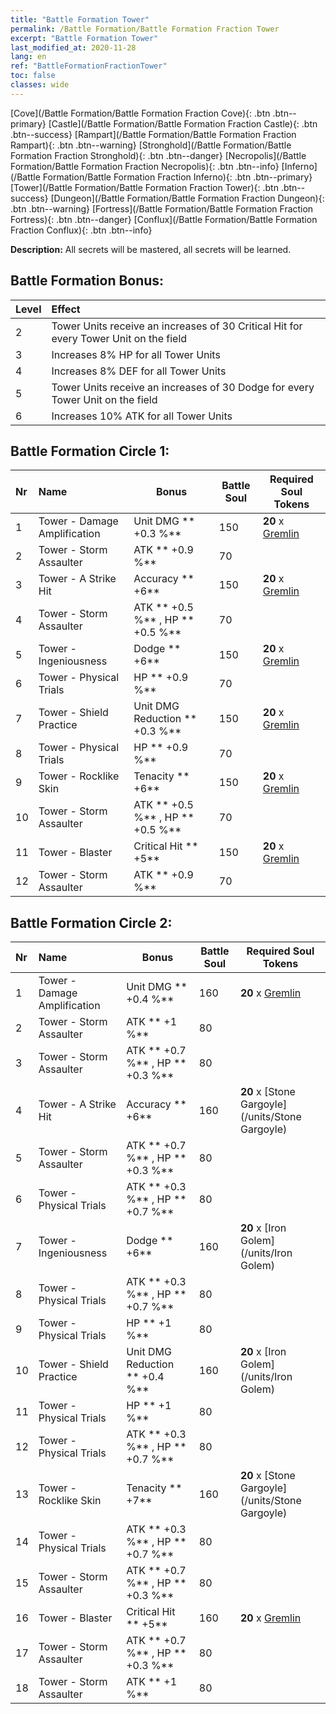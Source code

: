 ```yaml
---
title: "Battle Formation Tower"
permalink: /Battle Formation/Battle Formation Fraction Tower
excerpt: "Battle Formation Tower"
last_modified_at: 2020-11-28
lang: en
ref: "BattleFormationFractionTower"
toc: false
classes: wide
---
```

 [Cove](/Battle Formation/Battle Formation Fraction Cove){: .btn .btn--primary} [Castle](/Battle Formation/Battle Formation Fraction Castle){: .btn .btn--success} [Rampart](/Battle Formation/Battle Formation Fraction Rampart){: .btn .btn--warning} [Stronghold](/Battle Formation/Battle Formation Fraction Stronghold){: .btn .btn--danger} [Necropolis](/Battle Formation/Battle Formation Fraction Necropolis){: .btn .btn--info} [Inferno](/Battle Formation/Battle Formation Fraction Inferno){: .btn .btn--primary} [Tower](/Battle Formation/Battle Formation Fraction Tower){: .btn .btn--success} [Dungeon](/Battle Formation/Battle Formation Fraction Dungeon){: .btn .btn--warning} [Fortress](/Battle Formation/Battle Formation Fraction Fortress){: .btn .btn--danger} [Conflux](/Battle Formation/Battle Formation Fraction Conflux){: .btn .btn--info} 

  **Description:** All secrets will be mastered, all secrets will be learned.

## Battle Formation Bonus:

  | Level |         Effect        |
  |:------|:---------------------|
  | 2 | Tower Units receive an increases of 30 Critical Hit for every Tower Unit on the field |
  | 3 | Increases 8% HP for all Tower Units |
  | 4 | Increases 8% DEF for all Tower Units |
  | 5 | Tower Units receive an increases of 30 Dodge for every Tower Unit on the field |
  | 6 | Increases 10% ATK for all Tower Units |

## Battle Formation Circle 1:

  |  Nr  |         Name        |  Bonus  | Battle Soul  |  Required Soul Tokens |
  |:-----|:--------------------|---------|-----------------|----------------|
  | 1 | Tower - Damage Amplification | Unit DMG ** +0.3 %**  | 150 |  **20** x [Gremlin](/units/Gremlin) |
  | 2 | Tower - Storm Assaulter | ATK ** +0.9 %**  | 70 |   |
  | 3 | Tower - A Strike Hit | Accuracy ** +6**  | 150 |  **20** x [Gremlin](/units/Gremlin) |
  | 4 | Tower - Storm Assaulter | ATK ** +0.5 %** , HP ** +0.5 %**  | 70 |   |
  | 5 | Tower - Ingeniousness | Dodge ** +6**  | 150 |  **20** x [Gremlin](/units/Gremlin) |
  | 6 | Tower - Physical Trials | HP ** +0.9 %**  | 70 |   |
  | 7 | Tower - Shield Practice | Unit DMG Reduction ** +0.3 %**  | 150 |  **20** x [Gremlin](/units/Gremlin) |
  | 8 | Tower - Physical Trials | HP ** +0.9 %**  | 70 |   |
  | 9 | Tower - Rocklike Skin | Tenacity ** +6**  | 150 |  **20** x [Gremlin](/units/Gremlin) |
  | 10 | Tower - Storm Assaulter | ATK ** +0.5 %** , HP ** +0.5 %**  | 70 |   |
  | 11 | Tower - Blaster | Critical Hit ** +5**  | 150 |  **20** x [Gremlin](/units/Gremlin) |
  | 12 | Tower - Storm Assaulter | ATK ** +0.9 %**  | 70 |   |
  


## Battle Formation Circle 2:

  |  Nr  |         Name        |  Bonus  | Battle Soul  |  Required Soul Tokens |
  |:-----|:--------------------|---------|-----------------|----------------|
  | 1 | Tower - Damage Amplification | Unit DMG ** +0.4 %**  | 160 |  **20** x [Gremlin](/units/Gremlin) |
  | 2 | Tower - Storm Assaulter | ATK ** +1 %**  | 80 |   |
  | 3 | Tower - Storm Assaulter | ATK ** +0.7 %** , HP ** +0.3 %**  | 80 |   |
  | 4 | Tower - A Strike Hit | Accuracy ** +6**  | 160 |  **20** x [Stone Gargoyle](/units/Stone Gargoyle) |
  | 5 | Tower - Storm Assaulter | ATK ** +0.7 %** , HP ** +0.3 %**  | 80 |   |
  | 6 | Tower - Physical Trials | ATK ** +0.3 %** , HP ** +0.7 %**  | 80 |   |
  | 7 | Tower - Ingeniousness | Dodge ** +6**  | 160 |  **20** x [Iron Golem](/units/Iron Golem) |
  | 8 | Tower - Physical Trials | ATK ** +0.3 %** , HP ** +0.7 %**  | 80 |   |
  | 9 | Tower - Physical Trials | HP ** +1 %**  | 80 |   |
  | 10 | Tower - Shield Practice | Unit DMG Reduction ** +0.4 %**  | 160 |  **20** x [Iron Golem](/units/Iron Golem) |
  | 11 | Tower - Physical Trials | HP ** +1 %**  | 80 |   |
  | 12 | Tower - Physical Trials | ATK ** +0.3 %** , HP ** +0.7 %**  | 80 |   |
  | 13 | Tower - Rocklike Skin | Tenacity ** +7**  | 160 |  **20** x [Stone Gargoyle](/units/Stone Gargoyle) |
  | 14 | Tower - Physical Trials | ATK ** +0.3 %** , HP ** +0.7 %**  | 80 |   |
  | 15 | Tower - Storm Assaulter | ATK ** +0.7 %** , HP ** +0.3 %**  | 80 |   |
  | 16 | Tower - Blaster | Critical Hit ** +5**  | 160 |  **20** x [Gremlin](/units/Gremlin) |
  | 17 | Tower - Storm Assaulter | ATK ** +0.7 %** , HP ** +0.3 %**  | 80 |   |
  | 18 | Tower - Storm Assaulter | ATK ** +1 %**  | 80 |   |
  

